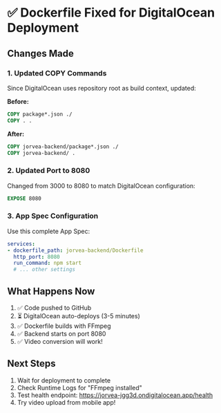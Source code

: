 # ✅ Dockerfile Fixed for DigitalOcean Deployment

## Changes Made

### 1. Updated COPY Commands
Since DigitalOcean uses repository root as build context, updated:

**Before:**
```dockerfile
COPY package*.json ./
COPY . .
```

**After:**
```dockerfile
COPY jorvea-backend/package*.json ./
COPY jorvea-backend/ .
```

### 2. Updated Port to 8080
Changed from 3000 to 8080 to match DigitalOcean configuration:

```dockerfile
EXPOSE 8080
```

### 3. App Spec Configuration
Use this complete App Spec:

```yaml
services:
- dockerfile_path: jorvea-backend/Dockerfile
  http_port: 8080
  run_command: npm start
  # ... other settings
```

## What Happens Now

1. ✅ Code pushed to GitHub
2. ⏳ DigitalOcean auto-deploys (3-5 minutes)
3. ✅ Dockerfile builds with FFmpeg
4. ✅ Backend starts on port 8080
5. ✅ Video conversion will work!

## Next Steps

1. Wait for deployment to complete
2. Check Runtime Logs for "FFmpeg installed"
3. Test health endpoint: https://jorvea-jgg3d.ondigitalocean.app/health
4. Try video upload from mobile app!
